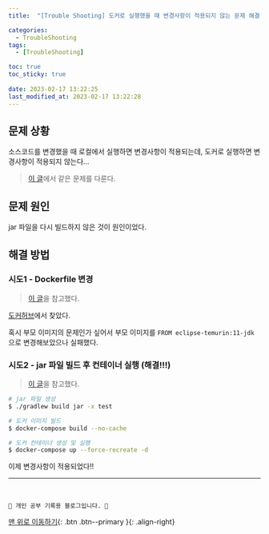 ```yaml
---
title:  "[Trouble Shooting] 도커로 실행했을 때 변경사항이 적용되지 않는 문제 해결 "

categories:
  - TroubleShooting
tags:
  - [TroubleShooting]

toc: true
toc_sticky: true
 
date: 2023-02-17 13:22:25
last_modified_at: 2023-02-17 13:22:28
---
```


## 문제 상황
소스코드를 변경했을 때 로컬에서 실행하면 변경사항이 적용되는데, 도커로 실행하면 변경사항이 적용되지 않는다...

> [이 글](https://stackoverflow.com/questions/74704171/springboot-api-mapping-working-fine-in-local-but-not-for-docker-port)에서 같은 문제를 다룬다.

## 문제 원인
jar 파일을 다시 빌드하지 않은 것이 원인이었다.


## 해결 방법


### 시도1 - Dockerfile 변경

> [이 글](https://www.docker.com/blog/9-tips-for-containerizing-your-spring-boot-code/)을 참고했다.

[도커허브](https://hub.docker.com/layers/library/eclipse-temurin/11-jdk/images/sha256-5916153a273711755ea88711902407d5603a9948edd627ee817049f2cd158179?context=explore)에서 찾았다.

혹시 부모 이미지의 문제인가 싶어서 부모 이미지를 `FROM eclipse-temurin:11-jdk`으로 변경해보았으나 실패했다.

### 시도2 - jar 파일 빌드 후 컨테이너 실행 (해결!!!)

> [이 글](https://liveloper-jay.tistory.com/92)을 참고했다.


```bash
# jar 파일 생성
$ ./gradlew build jar -x test

# 도커 이미지 빌드
$ docker-compose build --no-cache

# 도커 컨테이너 생성 및 실행
$ docker-compose up --force-recreate -d
```

이제 변경사항이 적용되었다!!






***
<br>

    💛 개인 공부 기록용 블로그입니다. 👻

[맨 위로 이동하기](#){: .btn .btn--primary }{: .align-right}